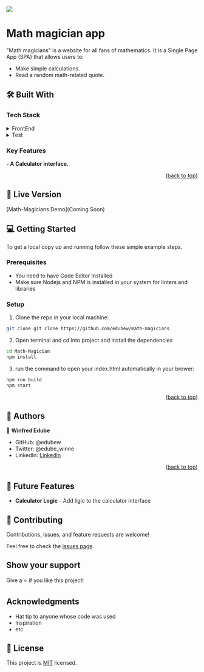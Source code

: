 ![](https://img.shields.io/badge/Microverse-blueviolet)

# Math magician app 

"Math magicians" is a website for all fans of mathematics. It is a Single Page App (SPA) that allows users to:
- Make simple calculations.
- Read a random math-related quote.

## 🛠 Built With 

### Tech Stack

<details>
  <summary>FrontEnd</summary>
  <ul>
    <li><a href="https://reactjs.org/docs/getting-started.html">React</a></li>
  </ul>
</details>

<details>
  <summary>Test</summary>
  <ul>
    <li><https://jestjs.io/docs/snapshot-testing">Jest</a></li>
  </ul>
</details>

<!-- Features -->

### Key Features

 **- A Calculator interface.**

<p align="right">(<a href="#readme-top">back to top</a>)</p>

## 🚀 Live Version
[Math-Magicians Demo](Coming Soon)

<!-- GETTING STARTED -->

## 💻 Getting Started
To get a local copy up and running follow these simple example steps.

### Prerequisites

- You need to have Code Editor Installed
- Make sure Nodejs and NPM is installed in your system for linters and libraries

### Setup
1. Clone the repo in your local machine:
```bash
git clone git clone https://github.com/edubew/math-magicians
```
2. Open terminal and cd into project and install the dependencies
```bash
cd Math-Magician
npm install
```

3. run the command to open your index.html automatically in your brower:
```bash
npm run build
npm start
```

<p align="right">(<a href="#readme-top">back to top</a>)</p>

## 👥 Authors

👤 **Winfred Edube**

- GitHub: @edubew
- Twitter: @edube_winne
- LinkedIn: [LinkedIn](https://linkedin.com/in/winfred-edube-9820a422a/)


<p align="right">(<a href="#readme-top">back to top</a>)</p>

<!-- FUTURE FEATURES -->

## 🔭 Future Features

- **Calculator Logic** - Add ligic to the calculator interface

## 🤝 Contributing

Contributions, issues, and feature requests are welcome!

Feel free to check the [issues page](https://github.com/edubew/math-magicians/issues).

## Show your support

Give a ⭐️ if you like this project!

## Acknowledgments

- Hat tip to anyone whose code was used
- Inspiration
- etc

## 📝 License

This project is [MIT](./MIT.md) licensed.